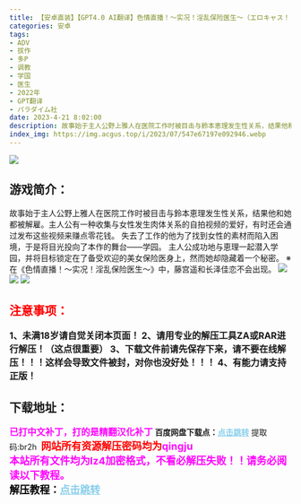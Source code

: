 ```yaml
---
title: 【安卓直装】【GPT4.0 AI翻译】色情直播！～实况！淫乱保险医生～（エロキャス！ ～実況！淫乱保険医～）
categories: 安卓
tags:
- ADV
- 拔作
- 多P
- 调教
- 学国
- 医生
- 2022年
- GPT翻译
- パラダイム社
date: 2023-4-21 8:02:00
description: 故事始于主人公野上雅人在医院工作时被目击与鈴本恵理发生性关系，结果他和她都被解雇。主人公有一种收集与女性发生肉体关系的自拍视频的爱好，有时还会通过发布这些视频来赚点零花钱。
index_img: https://img.acgus.top/i/2023/07/547e67197e092946.webp
---
```

![](https://img.acgus.top/i/2023/07/547e67197e092946.webp)
## 游戏简介：
故事始于主人公野上雅人在医院工作时被目击与鈴本恵理发生性关系，结果他和她都被解雇。主人公有一种收集与女性发生肉体关系的自拍视频的爱好，有时还会通过发布这些视频来赚点零花钱。
失去了工作的他为了找到女性的素材而陷入困境，于是将目光投向了本作的舞台——学园。
主人公成功地与恵理一起潜入学园，并将目标锁定在了备受欢迎的美女保险医身上，然而她却隐藏着一个秘密。
※在《色情直播！～实况！淫乱保险医生～》中，藤宫遥和长泽佳恋不会出现。
![](https://img.acgus.top/i/2023/07/09846d4f9b092954.webp)
![](https://img.acgus.top/i/2023/07/3bea0f5deb092951.webp)
![](https://img.acgus.top/i/2023/07/c20e2a183e092948.webp)




## <font color=#FF0000 >注意事项：</font>
<font size=3><b>1、未满18岁请自觉关闭本页面！
2、请用专业的解压工具ZA或RAR进行解压！（这点很重要）
3、下载文件前请先保存下来，请不要在线解压！！！这样会导致文件被封，对你也没好处！！！
4、有能力请支持正版！</b></font>

## 下载地址：
<font color=#FF00FF size=3>**已打中文补丁，打的是精翻汉化补丁**</font>
<b>百度网盘下载点：</b><a href="https://pan.baidu.com/s/1LGMApRGRRxMjpzEtUi5pnA?pwd=br2h" style="color: #87CEEB;"><b>点击跳转</b></a> 提取码:br2h
<a style="padding: 0" href="https://post.qingju.org/AD/"><img style="max-width:100%" src="https://img.acgus.top/i/2024/07/478f689b8021d8d499ab43d21acf137a.gif" alt=""></a>
<b><font color=#FF0000 size=4>网站所有资源解压密码均为</b></font><b><font color=#FF00FF size=4>qingju</font><font color=#FF0000 ></font></b><br><b><font color=#FF00FF size=4>本站所有文件均为lz4加密格式，不看必解压失败！！请务必阅读以下教程。</b></font><br><b><font color=#000 size=4>解压教程：</b><a href="https://post.qingju.org/tutorial/000/" style="color: #87CEEB;"><b>点击跳转</b></a>
